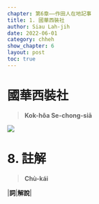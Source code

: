 ```yaml
---
chapter: 第6章——作田人在地記事
title: 1. 國華西裝社
author: Siau Lah-jih
date: 2022-06-01
category: chheh
show_chapter: 6
layout: post
toc: true
---
```


# 國華西裝社
> **Kok-hôa Se-chong-siā**

![](../too5/24/圖.jpg)

# 8. 註解
> **Chù-kái**

|**詞**|**解說**|
